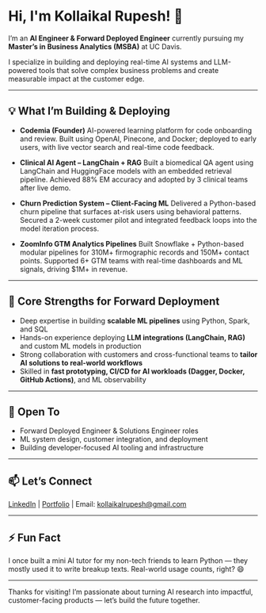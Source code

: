 # Hi, I'm Kollaikal Rupesh! 👋

I’m an **AI Engineer & Forward Deployed Engineer** currently pursuing my **Master’s in Business Analytics (MSBA)** at UC Davis.

I specialize in building and deploying real-time AI systems and LLM-powered tools that solve complex business problems and create measurable impact at the customer edge.

---

## 💡 What I’m Building & Deploying

- **Codemia (Founder)**
  AI-powered learning platform for code onboarding and review. Built using OpenAI, Pinecone, and Docker; deployed to early users, with live vector search and real-time code feedback.

- **Clinical AI Agent – LangChain + RAG**
  Built a biomedical QA agent using LangChain and HuggingFace models with an embedded retrieval pipeline. Achieved 88% EM accuracy and adopted by 3 clinical teams after live demo.

- **Churn Prediction System – Client-Facing ML**
  Delivered a Python-based churn pipeline that surfaces at-risk users using behavioral patterns. Secured a 2-week customer pilot and integrated feedback loops into the model iteration process.

- **ZoomInfo GTM Analytics Pipelines**
  Built Snowflake + Python-based modular pipelines for 310M+ firmographic records and 150M+ contact points. Supported 6+ GTM teams with real-time dashboards and ML signals, driving $1M+ in revenue.

---

## 🔧 Core Strengths for Forward Deployment

- Deep expertise in building **scalable ML pipelines** using Python, Spark, and SQL  
- Hands-on experience deploying **LLM integrations (LangChain, RAG)** and custom ML models in production  
- Strong collaboration with customers and cross-functional teams to **tailor AI solutions to real-world workflows**  
- Skilled in **fast prototyping, CI/CD for AI workloads (Dagger, Docker, GitHub Actions)**, and ML observability  

---

## 🤝 Open To

- Forward Deployed Engineer & Solutions Engineer roles  
- ML system design, customer integration, and deployment  
- Building developer-focused AI tooling and infrastructure  

---

## 📫 Let’s Connect

[LinkedIn](https://www.linkedin.com/in/kollaikalrupesh) | [Portfolio](https://your-portfolio-url.com) | Email: kollaikalrupesh@gmail.com

---

## ⚡ Fun Fact

I once built a mini AI tutor for my non-tech friends to learn Python — they mostly used it to write breakup texts. Real-world usage counts, right? 😄

---

Thanks for visiting! I’m passionate about turning AI research into impactful, customer-facing products — let’s build the future together.
